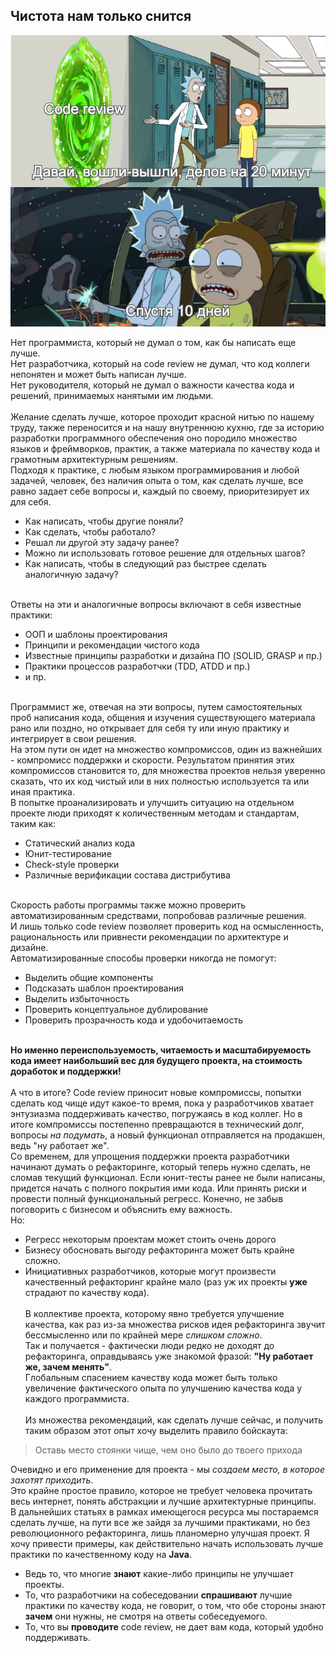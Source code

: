 ## Чистота нам только снится

![](./code-review-rick-and-morty.png)

Нет программиста, который не думал о том, как бы написать еще лучше.
<br>Нет разработчика, который на code review не думал, что код коллеги непонятен и может быть написан лучше.
<br>Нет руководителя, который не думал о важности качества кода и решений, принимаемых нанятыми им людьми.
<br><br>Желание сделать лучше, которое проходит красной нитью по нашему труду, также переносится и на нашу внутреннюю
кухню, где за историю разработки программного обеспечения оно породило множество языков и фреймворков, практик, а также
материала по качеству кода и грамотным архитектурным решениям.
<br>Подходя к практике, с любым языком программирования и любой задачей, человек, без наличия опыта о том,
как сделать лучше, все равно задает себе вопросы и, каждый по своему, приоритезирует их для себя.
- Как написать, чтобы другие поняли?
- Как сделать, чтобы работало?
- Решал ли другой эту задачу ранее?
- Можно ли использовать готовое решение для отдельных шагов?
- Как написать, чтобы в следующий раз быстрее сделать аналогичную задачу?

<br>Ответы на эти и аналогичные вопросы включают в себя известные практики:
- ООП и шаблоны проектирования
- Принципи и рекомендации чистого кода
- Известные принципы разработки и дизайна ПО (SOLID, GRASP и пр.)
- Практики процессов разработчки (TDD, ATDD и пр.)
- и пр.

<br>Программист же, отвечая на эти вопросы, путем самостоятельных проб написания кода, общения и
изучения существующего материала рано или поздно, но открывает для себя ту или иную практику и интегрирует
в свои решения. 
<br>На этом пути он идет на множество компромиссов, один из важнейших - компромисс поддержки и скорости.
Результатом принятия этих компромиссов становится то, для множества проектов нельзя уверенно сказать, что их код чистый
или в них полностью используется та или иная практика.
<br>В попытке проанализировать и улучшить ситуацию на отдельном проекте люди приходят к
количественным методам и стандартам, таким как:
- Статический анализ кода
- Юнит-тестирование
- Check-style проверки
- Различные верификации состава дистрибутива

<br>Скорость работы программы также можно проверить автоматизированным средствами, попробовав различные решения.
<br>И лишь только code review позволяет проверить код на осмысленность, рациональность или привнести
рекомендации по архитектуре и дизайне. 
<br>Автоматизированные способы проверки никогда не помогут:
- Выделить общие компоненты
- Подсказать шаблон проектирования
- Выделить избыточность
- Проверить концептуальное дублирование
- Проверить прозрачность кода и удобочитаемость

<br>**Но именно переиспользуемость, читаемость и масштабируемость кода имеет наибольший вес для будущего проекта, на стоимость доработок и поддержки!**
<br><br>А что в итоге? Code review приносит новые компромиссы, попытки сделать код чище идут какое-то время,
пока у разработчиков хватает энтузиазма поддерживать качество, погружаясь в код коллег.
Но в итоге компромиссы постепенно превращаются в технический долг, вопросы _на подумать_, а новый функционал отправляется на продакшен, ведь
"ну работает же".
<br>Со временем, для упрощения поддержки проекта разработчики начинают думать о рефакторинге, который теперь нужно сделать,
не сломав текущий функционал. Если юнит-тесты ранее не были написаны, придется начать с полного покрытия ими кода. Или принять риски и провести полный функциональный регресс.
Конечно, не забыв поговорить с бизнесом и объяснить ему важность. 
<br>Но:
- Регресс некоторым проектам может стоить очень дорого
- Бизнесу обосновать выгоду рефакторинга может быть крайне сложно. 
- Инициативных разработчиков, которые могут произвести качественный рефакторинг крайне мало (раз уж их проекты **уже** страдают по качеству кода).
<br><br>В коллективе проекта, которому явно требуется улучшение качества, как раз из-за множества рисков идея рефакторинга звучит бессмысленно или по крайней мере
_слишком сложно_. 
<br>Так и получается - фактически люди редко не доходят до рефакторинга, оправдываясь уже знакомой фразой: **"Ну работает же, зачем менять"**.
<br>Глобальным спасением качеству кода может быть только увеличение фактического опыта по улучшению качества кода у каждого программиста.
<br><br>Из множества рекомендаций, как сделать лучше сейчас, и получить таким образом этот опыт хочу выделить правило бойскаута:
> Оставь место стоянки чище, чем оно было до твоего прихода

Очевидно и его применение для проекта - мы _создаем место, в которое захотят приходить_.
<br>Это крайне простое правило, которое не требует человека прочитать весь интернет, понять абстракции и лучшие архитектурные принципы.
<br>В дальнейших статьях в рамках имеющегося ресурса мы постараемся сделать лучше, на пути все же зайдя за лучшими практиками, но без революционного рефакторинга,
лишь планомерно улучшая проект. Я хочу привести примеры, как действительно начать использовать лучше практики по
качественному коду на **Java**.  
- Ведь то, что многие **знают** какие-либо принципы не улучшает проекты.
- То, что разработчики на собеседовании **спрашивают** лучшие практики по качеству кода, не говорит, о том, что обе стороны знают **зачем** они нужны,
не смотря на ответы собеседуемого. 
- То, что вы **проводите** code review, не дает вам кода, который удобно поддерживать.





